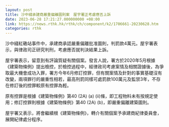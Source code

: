 ```yaml
---
layout: post
title: 沙中綫承建商嚴重偏離圖則案　屋宇署正考慮應否上訴
date: 2023-06-28 17:21:27.000000000 +08:00
link: https://news.rthk.hk/rthk/ch/component/k2/1706661-20230628.htm
categories: rthk
---
```


沙中綫紅磡站事件中，承建商承認嚴重偏離批准圖則，判罰款4萬元。屋宇署表示，與律政司正研究判刑，考慮應否就判決結果上訴。
 
屋宇署表示，留意到有評論質疑有關個案。發言人說，署方於2020年5月根據《建築物條例》提出檢控，於檢控過程中，經律政司考慮案情及相關證據後，為爭取最大機會成功入罪，署方今年6月修訂控罪，但有關案情及針對的事實基礎沒有改變，兩項罪行的嚴重性相若，最高刑罰同樣可處罰款100萬元及監禁3年，不存在修訂後的控罪較原有控罪為輕。

原有控罪是根據《建築物條例》第40 (2A) (a) (ii)條，即工程物料未有按規定使用；修訂控罪則根據《建築物條例》第40 (2A) (b)，即嚴重偏離建築圖則。

屋宇署又表示，將會繼續根《建築物條例》，轉介有關個案予承建商紀律委員會，展開紀律處分程序。
